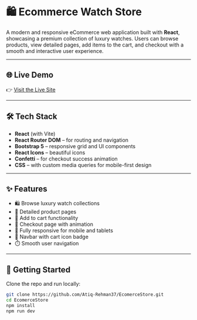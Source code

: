 # 🛍️ Ecommerce Watch Store

A modern and responsive eCommerce web application built with **React**, showcasing a premium collection of luxury watches. Users can browse products, view detailed pages, add items to the cart, and checkout with a smooth and interactive user experience.

---

## 🌐 Live Demo

👉 [Visit the Live Site](https://prestigetime.netlify.app/)  

---

## 🛠️ Tech Stack

- **React** (with Vite)
- **React Router DOM** – for routing and navigation
- **Bootstrap 5** – responsive grid and UI components
- **React Icons** – beautiful icons
- **Confetti** – for checkout success animation
- **CSS** – with custom media queries for mobile-first design

---

## ✨ Features

- 🛍️ Browse luxury watch collections  
- 📄 Detailed product pages  
- 🛒 Add to cart functionality  
- 🎉 Checkout page with animation  
- 📱 Fully responsive for mobile and tablets  
- 🧭 Navbar with cart icon badge  
- ⏱️ Smooth user navigation
---

## 🚀 Getting Started

Clone the repo and run locally:

```bash
git clone https://github.com/Atiq-Rehman37/EcomerceStore.git
cd EcomerceStore
npm install
npm run dev
